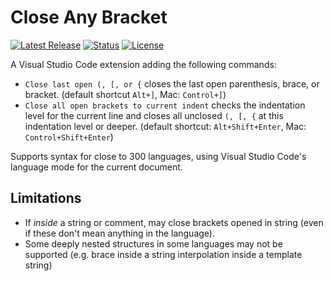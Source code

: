 # Close Any Bracket

[![Latest Release](https://flat.badgen.net/github/tag/cpulvermacher/close-any-bracket)](https://github.com/cpulvermacher/close-any-bracket/tags)
[![Status](https://flat.badgen.net/github/checks/cpulvermacher/close-any-bracket)](https://github.com/cpulvermacher/close-any-bracket/actions/workflows/node.js.yml)
[![License](https://flat.badgen.net/github/license/cpulvermacher/close-any-bracket)](./LICENSE)


A Visual Studio Code extension adding the following commands:

- `Close last open (, [, or {` closes the last open parenthesis, brace, or bracket. (default shortcut `Alt+]`, Mac: `Control+]`)
- `Close all open brackets to current indent` checks the indentation level for the current line and closes all unclosed `(, [, {` at this indentation level or deeper. (default shortcut: `Alt+Shift+Enter`, Mac: `Control+Shift+Enter`)

Supports syntax for close to 300 languages, using Visual Studio Code's language mode for the current document.

## Limitations

- If _inside_ a string or comment, may close brackets opened in string (even if these don't mean anything in the language).
- Some deeply nested structures in some languages may not be supported (e.g. brace inside a string interpolation inside a template string)

